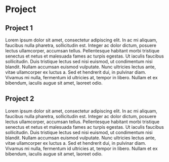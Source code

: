 # Project

## Project 1

Lorem ipsum dolor sit amet, consectetur adipiscing elit. In ac mi aliquam, faucibus nulla pharetra, sollicitudin est. Integer ac dolor dictum, posuere lectus ullamcorper, accumsan tellus. Pellentesque habitant morbi tristique senectus et netus et malesuada fames ac turpis egestas. Ut iaculis faucibus sollicitudin. Duis tristique lectus sed nisi euismod, ut condimentum nisi blandit. Nullam accumsan euismod vulputate. Nunc ultricies lectus ante, vitae ullamcorper ex luctus a. Sed et hendrerit dui, in pulvinar diam. Vivamus mi nulla, fermentum id ultricies at, tempor in libero. Nullam et ex bibendum, iaculis augue sit amet, laoreet odio.

## Project 2

Lorem ipsum dolor sit amet, consectetur adipiscing elit. In ac mi aliquam, faucibus nulla pharetra, sollicitudin est. Integer ac dolor dictum, posuere lectus ullamcorper, accumsan tellus. Pellentesque habitant morbi tristique senectus et netus et malesuada fames ac turpis egestas. Ut iaculis faucibus sollicitudin. Duis tristique lectus sed nisi euismod, ut condimentum nisi blandit. Nullam accumsan euismod vulputate. Nunc ultricies lectus ante, vitae ullamcorper ex luctus a. Sed et hendrerit dui, in pulvinar diam. Vivamus mi nulla, fermentum id ultricies at, tempor in libero. Nullam et ex bibendum, iaculis augue sit amet, laoreet odio.